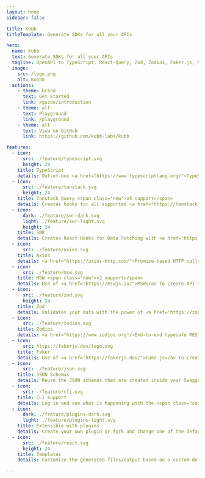 ```yaml
---
layout: home
sidebar: false

title: Kubb
titleTemplate: Generate SDKs for all your APIs

hero:
  name: Kubb
  text: Generate SDKs for all your APIs
  tagline: OpenAPI to TypeScript, React-Query, Zod, Zodios, Faker.js, MSW and Axios.
  image:
    src: /logo.png
    alt: Kubbb
  actions:
    - theme: brand
      text: Get Started
      link: /guide/introduction
    - theme: alt
      text: Playground
      link: /playground
    - theme: alt
      text: View on GitHub
      link: https://github.com/kubb-labs/kubb

features:
  - icon:
      src: ./feature/typescript.svg
      height: 24
    title: TypeScript
    details: Out-of-box <a href="https://www.typescriptlang.org/">TypeScript</a> (with JSDoc) support. <div class="learn-more"><a href="/plugins/swagger-ts">Learn more</a></div>
  - icon:
      src: ./feature/tanstack.svg
      height: 24
    title: Tanstack Query <span class="new">v5 support</span>
    details: Creates hooks for all supported <a href="https://tanstack.com/query/latest">Tanstack-Query</a> frameworks (React, Solid, Svelte, Vue). <div class="learn-more"><a href="/plugins/swagger-tanstack-query">Learn more</a></div>
  - icon:
      dark: ./feature/swr-dark.svg
      light: ./feature/swr-light.svg
      height: 24
    title: SWR
    details: Creates React Hooks for Data Fetching with <a href="https://swr.vercel.app/">SWR</a>. <div class="learn-more"><a href="/plugins/plugin-swr">Learn more</a></div>
  - icon:
      src: ./feature/axios.svg
    title: Axios
    details: <a href="https://axios-http.com/">Promise-based HTTP calls</a> with a custom Client to set baseURL, headers, ... options. <div class="learn-more"><a href="/plugins/plugin/">Learn more</a></div>
  - icon:
      src: ./feature/msw.svg
    title: MSW <span class="new">v2 support</span>
    details: Use of <a href="https://mswjs.io/">MSW</a> to create API mocks based on faker data. <div class="learn-more"><a href="/plugins/swagger-msw">Learn more</a></div>
  - icon:
      src: ./feature/zod.svg
      height: 24
    title: Zod
    details: Validates your data with the power of <a href="https://zod.dev/">Zod</a> schemas. <div class="learn-more"><a href="/plugins/swagger-zod">Learn more</a></div>
  - icon:
      src: ./feature/zodios.svg
    title: Zodios
    details: <a href="https://www.zodios.org"/>End-to-end typesafe REST API toolbox</a> created based on our <a href="https://zod.dev/">Zod</a> plugin. <div class="learn-more"><a href="/plugins/plugin-zodios">Learn more</a></div>
  - icon:
      src: https://fakerjs.dev/logo.svg
    title: Faker
    details: Use of <a href="https://fakerjs.dev/">Fake.js</a> to create mock data that can be used to create fake API calls. <div class="learn-more"><a href="/plugins/swagger-faker">Learn more</a></div>
  - icon:
      src: ./feature/json.svg
    title: JSON Schemas
    details: Reuse the JSON schemas that are created inside your Swagger/OpenAPI file. <div class="learn-more"><a href="/plugins/swagger">Learn more</a></div>
  - icon:
      src: ./feature/cli.svg
    title: CLI support
    details: Log in and see what is happening with the <span class="code">Kubb</span> CLI command. <div class="learn-more"><a href="/plugins/cli">Learn more</a></div>
  - icon:
      dark: ./feature/plugins-dark.svg
      light: ./feature/plugins-light.svg
    title: Extensible with plugins
    details: Create your own plugin or fork and change one of the default plugins with your flavor(without a Kubb fork). <div class="learn-more"><a href="/plugins/overview">Learn more</a></div>
  - icon:
      src: ./feature/react.svg
      height: 24
    title: Templates
    details: Customize the generated files/output based on a custom-defined JSX(React) template. <div class="learn-more"><a href="/reference/templates">Learn more</a></div>

---
```

<!--
Ideas
 https://github.com/elysiajs/documentation/blob/14601f322b42023ea8b50edd3584545915bbda0e/docs/index.md?plain=1
 https://github.com/elysiajs/documentation/blob/14601f322b42023ea8b50edd3584545915bbda0e/components/midori/index.vue
-->
